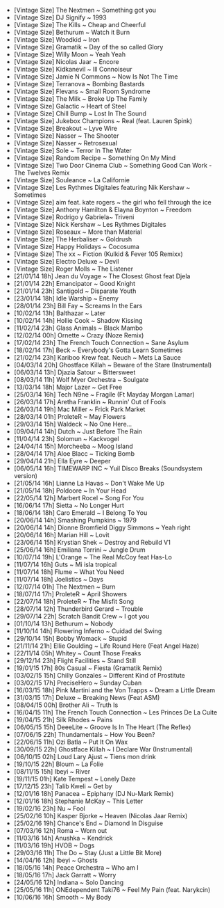 - [Vintage Size] The Nextmen ~ Something got you
- [Vintage Size] DJ Signify ~ 1993
- [Vintage Size] The Kills  ~ Cheap and Cheerful
- [Vintage Size] Bethurum ~ Watch it Burn
- [Vintage Size] Woodkid ~ Iron
- [Vintage Size] Gramatik ~ Day of the so called Glory
- [Vintage Size] Willy Moon ~ Yeah Yeah
- [Vintage Size] Nicolas Jaar ~ Encore
- [Vintage Size] Kidkanevil ~ Ill Connoiseur
- [Vintage Size] Jamie N Commons ~ Now Is Not The Time
- [Vintage Size] Terranova ~ Bombing Bastards
- [Vintage Size] Flevans ~ Small Room Syndrome
- [Vintage Size] The Milk ~ Broke Up The Family
- [Vintage Size] Galactic ~ Heart of Steel
- [Vintage Size] Chill Bump ~ Lost In The Sound
- [Vintage Size] Jukebox Champions ~ Real (feat. Lauren Spink)
- [Vintage Size] Breakout ~ Lyve Wire
- [Vintage Size] Nasser ~ The Shooter
- [Vintage Size] Nasser ~ Retrosexual
- [Vintage Size] Sole ~ Terror In The Water
- [Vintage Size] Random Recipe ~ Something On My Mind
- [Vintage Size] Two Door Cinema Club ~ Something Good Can Work - The Twelves Remix
- [Vintage Size] Souleance ~ La Californie
- [Vintage Size] Les Rythmes Digitales featuring Nik Kershaw ~ Sometimes
- [Vintage Size] aim feat. kate rogers ~ the girl who fell through the ice
- [Vintage Size] Anthony Hamilton & Elayna Boynton ~ Freedom
- [Vintage Size] Rodrigo y Gabriela~ Triveni
- [Vintage Size] Nick Kershaw ~ Les Rythmes Digitales
- [Vintage Size] Roseaux ~ More than Material
- [Vintage Size] The Herbaliser ~ Goldrush
- [Vintage Size] Happy Holidays ~ Cocosuma
- [Vintage Size] The xx ~ Fiction (Kulkid & Fever 105 Remixx)
- [Vintage Size] Electro Deluxe ~ Devil
- [Vintage Size] Roger Molls ~ The Listener
- [21/01/14 18h] Jean du Voyage ~ The Closest Ghost feat Djela
- [21/01/14 22h] Emancipator ~ Good Knight
- [21/01/14 23h] Santigold ~ Disparate Youth
- [23/01/14 18h] Idle Warship ~ Enemy
- [28/01/14 23h] Bill Fay ~ Screams In the Ears
- [10/02/14 13h] Balthazar ~ Later
- [10/02/14 14h] Hollie Cook ~ Shadow Kissing
- [11/02/14 23h] Glass Animals ~ Black Mambo
- [12/02/14 00h] Ornette ~ Crazy (Noze Remix)
- [17/02/14 23h] The French Touch Connection ~ Sane Asylum
- [18/02/14 17h] Beck ~ Everybody's Gotta Learn Sometimes
- [21/02/14 23h] Kariboo Krew feat. Neuch ~ Mets La Sauce
- [04/03/14 20h] Ghostface Killah ~ Beware of the Stare (Instrumental)
- [06/03/14 13h] Djazia Satour ~ Bittersweet
- [08/03/14 11h] Wolf Myer Orchestra ~ Soulgate
- [13/03/14 18h] Major Lazer ~ Get Free
- [25/03/14 16h] Tech N9ne ~ Fragile (Ft Mayday Morgan Lamar)
- [26/03/14 17h] Aretha Franklin ~ Runnin' Out of Fools
- [26/03/14 19h] Mac Miller ~ Frick Park Market
- [28/03/14 01h] ProleteR ~ May Flowers
- [29/03/14 15h] Waldeck ~ No One Here...
- [09/04/14 14h] Dutch ~ Just Before The Rain
- [11/04/14 23h] Solomun ~ Kackvogel
- [24/04/14 15h] Morcheeba ~ Moog Island
- [28/04/14 17h] Aloe Blacc ~ Ticking Bomb
- [29/04/14 21h] Ella Eyre ~ Deeper
- [06/05/14 16h] TIMEWARP INC ~ Yuil Disco Breaks (Soundsystem version)
- [21/05/14 16h] Lianne La Havas ~ Don't Wake Me Up
- [21/05/14 18h] Poldoore ~ In Your Head
- [22/05/14 12h] Marbert Rocel ~ Song For You
- [16/06/14 17h] Sietta ~ No Longer Hurt
- [18/06/14 18h] Caro Emerald ~ I Belong To You
- [20/06/14 14h] Smashing Pumpkins ~ 1979
- [20/06/14 14h] Dionne Bromfield Diggy Simmons ~ Yeah right
- [20/06/14 16h] Marian Hill ~ Lovit
- [23/06/14 15h] Krystian Shek ~ Destroy and Rebuild V1
- [25/06/14 16h] Emiliana Torrini ~ Jungle Drum
- [10/07/14 19h] L'Orange ~ The Real McCoy feat Has-Lo
- [11/07/14 16h] Guts ~ Mi isla tropical
- [11/07/14 18h] Flume ~ What You Need
- [11/07/14 18h] Joelistics ~ Days
- [12/07/14 01h] The Nextmen ~ Burn
- [18/07/14 17h] ProleteR ~ April Showers
- [22/07/14 18h] ProleteR ~ The Misfit Song
- [28/07/14 12h] Thunderbird Gerard ~ Trouble
- [29/07/14 22h] Scratch Bandit Crew ~ I got you
- [01/10/14 13h] Bethurum ~ Nobody
- [11/10/14 14h] Flowering Inferno ~ Cuidad del Swing
- [29/10/14 15h] Bobby Womack ~ Stupid
- [21/11/14 21h] Ellie Goulding ~ Life Round Here (Feat Angel Haze)
- [22/11/14 05h] Whitey ~ Count Those Freaks
- [29/12/14 23h] Flight Facilities ~ Stand Still
- [19/01/15 17h] 80s Casual ~ Fiesta (Gramatik Remix)
- [03/02/15 15h] Chilly Gonzales ~ Different Kind of Prostitute
- [03/02/15 17h] PreciseHero ~ Sunday Cuban
- [16/03/15 18h] Pink Martini and the Von Trapps ~ Dream a Little Dream
- [31/03/15 17h] Deluxe ~ Breaking News (Feat ASM)
- [08/04/15 00h] Brother Ali ~ Truth Is
- [16/04/15 11h] The French Touch Connection ~ Les Princes De La Cuite
- [19/04/15 21h] Silk Rhodes ~ Pains
- [06/05/15 15h] DeeeLite ~ Groove Is In The Heart (The Reflex)
- [07/06/15 22h] Thundamentals ~ How You Been?
- [22/06/15 11h] Ozi Batla ~ Put It On Wax
- [30/09/15 22h] Ghostface Killah ~ I Declare War (Instrumental)
- [06/10/15 02h] Loud Lary Ajust ~ Tiens mon drink
- [19/10/15 22h] Bloum ~ La Folie
- [08/11/15 15h] Ibeyi ~ River
- [19/11/15 01h] Kate Tempest ~ Lonely Daze
- [17/12/15 23h] Talib Kweli ~ Get by
- [12/01/16 18h] Panacea ~ Epiphany (DJ Nu-Mark Remix)
- [12/01/16 18h] Stephanie McKay ~ This Letter
- [19/02/16 23h] Nu ~ Fool
- [25/02/16 10h] Kasper Bjorke ~ Heaven (Nicolas Jaar Remix)
- [25/02/16 19h] Chance's End ~ Diamond In Disguise
- [07/03/16 12h] Roma ~ Worn out
- [11/03/16 14h] Anushka ~ Kendrick
- [11/03/16 19h] HVOB ~ Dogs
- [29/03/16 11h] The Do ~ Stay (Just a Little Bit More)
- [14/04/16 12h] Ibeyi ~ Ghosts
- [18/05/16 14h] Peace Orchestra ~ Who am I
- [18/05/16 17h] Jack Garratt ~ Worry
- [24/05/16 12h] Indiana ~ Solo Dancing
- [25/05/16 11h] ONEdependent  Taki76 ~ Feel My Pain (feat. Narykcin)
- [10/06/16 16h] Smooth ~ My Body
